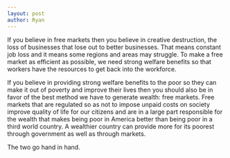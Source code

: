 ```yaml
---
layout: post
author: Ryan
---
```

If you believe in free markets then you believe in creative destruction, the loss of businesses that lose out to better businesses. That means constant job loss and it means some regions and areas may struggle. To make a free market as efficient as possible, we need strong welfare benefits so that workers have the resources to get back into the workforce.

If you believe in providing strong welfare benefits to the poor so they can make it out of poverty and improve their lives then you should also be in favor of the best method we have to generate wealth: free markets. Free markets that are regulated so as not to impose unpaid costs on society improve quality of life for our citizens and are in a large part responsible for the wealth that makes being poor in America better than being poor in a third world country. A wealthier country can provide more for its poorest through government as well as through markets.

The two go hand in hand.